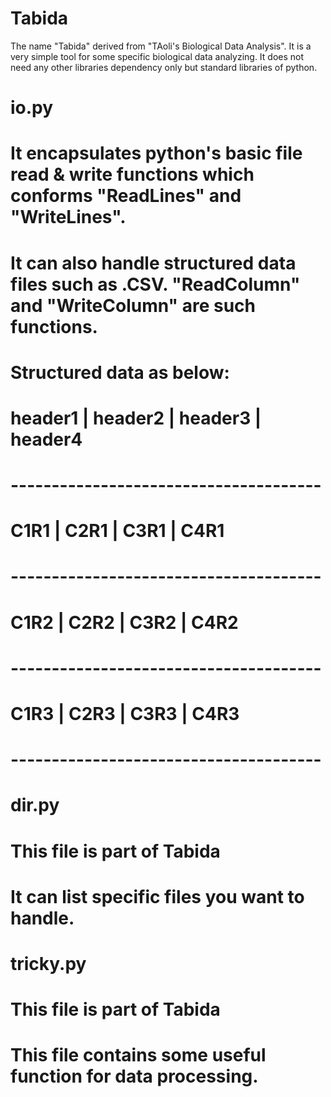 Tabida
======

The name "Tabida" derived from "TAoli's Biological Data Analysis".
It is a very simple tool for some specific biological data analyzing. It does not need any other libraries dependency only but standard libraries of python.

# io.py
# It encapsulates python's basic file read & write functions which conforms "ReadLines" and "WriteLines".
# It can also handle structured data files such as .CSV. "ReadColumn" and "WriteColumn" are such functions. 
# Structured data as below:
#
#	header1 | header2 | header3 | header4
#   --------------------------------------
#	C1R1    | C2R1    | C3R1    | C4R1  
#   --------------------------------------
#	C1R2    | C2R2    | C3R2    | C4R2  
#   --------------------------------------
#	C1R3    | C2R3    | C3R3    | C4R3 
#   --------------------------------------

# dir.py
# This file is part of Tabida
# It can list specific files you want to handle.

# tricky.py
# This file is part of Tabida
# This file contains some useful function for data processing.